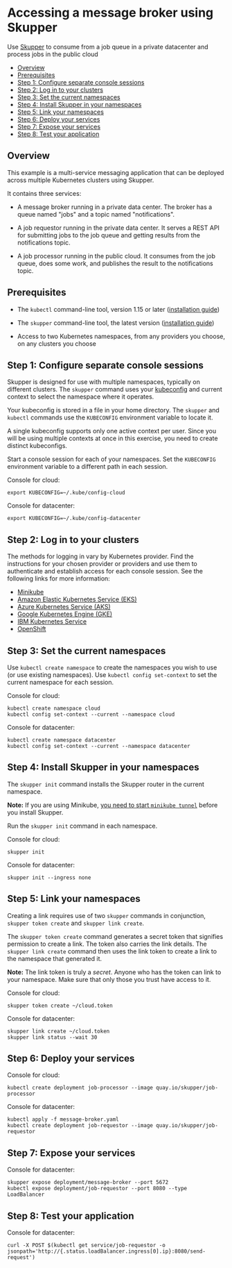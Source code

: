 # Accessing a message broker using Skupper

Use [Skupper](https://skupper.io/) to consume from a job queue in a
private datacenter and process jobs in the public cloud

* [Overview](#overview)
* [Prerequisites](#prerequisites)
* [Step 1: Configure separate console sessions](#step-1-configure-separate-console-sessions)
* [Step 2: Log in to your clusters](#step-2-log-in-to-your-clusters)
* [Step 3: Set the current namespaces](#step-3-set-the-current-namespaces)
* [Step 4: Install Skupper in your namespaces](#step-4-install-skupper-in-your-namespaces)
* [Step 5: Link your namespaces](#step-5-link-your-namespaces)
* [Step 6: Deploy your services](#step-6-deploy-your-services)
* [Step 7: Expose your services](#step-7-expose-your-services)
* [Step 8: Test your application](#step-8-test-your-application)

## Overview

This example is a multi-service messaging application that can
be deployed across multiple Kubernetes clusters using Skupper.

It contains three services:

* A message broker running in a private data center.  The broker has
  a queue named "jobs" and a topic named "notifications".

* A job requestor running in the private data center.  It serves a
  REST API for submitting jobs to the job queue and getting results
  from the notifications topic.

* A job processor running in the public cloud.  It consumes from the
  job queue, does some work, and publishes the result to the
  notifications topic.

## Prerequisites

* The `kubectl` command-line tool, version 1.15 or later
  ([installation guide][install-kubectl])

* The `skupper` command-line tool, the latest version ([installation
  guide][install-skupper])

* Access to two Kubernetes namespaces, from any providers you
  choose, on any clusters you choose

[install-kubectl]: https://kubernetes.io/docs/tasks/tools/install-kubectl/
[install-skupper]: https://skupper.io/start/index.html#step-1-install-the-skupper-command-line-tool-in-your-environment

## Step 1: Configure separate console sessions

Skupper is designed for use with multiple namespaces, typically on
different clusters.  The `skupper` command uses your
[kubeconfig][kubeconfig] and current context to select the namespace
where it operates.

[kubeconfig]: https://kubernetes.io/docs/concepts/configuration/organize-cluster-access-kubeconfig/

Your kubeconfig is stored in a file in your home directory.  The
`skupper` and `kubectl` commands use the `KUBECONFIG` environment
variable to locate it.

A single kubeconfig supports only one active context per user.
Since you will be using multiple contexts at once in this
exercise, you need to create distinct kubeconfigs.

Start a console session for each of your namespaces.  Set the
`KUBECONFIG` environment variable to a different path in each
session.

Console for cloud:

~~~ shell
export KUBECONFIG=~/.kube/config-cloud
~~~

Console for datacenter:

~~~ shell
export KUBECONFIG=~/.kube/config-datacenter
~~~

## Step 2: Log in to your clusters

The methods for logging in vary by Kubernetes provider.  Find
the instructions for your chosen provider or providers and use
them to authenticate and establish access for each console
session.  See the following links for more information:

* [Minikube](https://skupper.io/start/minikube.html#logging-in)
* [Amazon Elastic Kubernetes Service (EKS)](https://docs.aws.amazon.com/eks/latest/userguide/create-kubeconfig.html)
* [Azure Kubernetes Service (AKS)](https://docs.microsoft.com/en-us/azure/aks/kubernetes-walkthrough#connect-to-the-cluster)
* [Google Kubernetes Engine (GKE)](https://skupper.io/start/gke.html#logging-in)
* [IBM Kubernetes Service](https://skupper.io/start/ibmks.html#logging-in)
* [OpenShift](https://skupper.io/start/openshift.html#logging-in)

## Step 3: Set the current namespaces

Use `kubectl create namespace` to create the namespaces you wish
to use (or use existing namespaces).  Use `kubectl config
set-context` to set the current namespace for each session.

Console for cloud:

~~~ shell
kubectl create namespace cloud
kubectl config set-context --current --namespace cloud
~~~

Console for datacenter:

~~~ shell
kubectl create namespace datacenter
kubectl config set-context --current --namespace datacenter
~~~

## Step 4: Install Skupper in your namespaces

The `skupper init` command installs the Skupper router in the current
namespace.

**Note:** If you are using Minikube, [you need to start
`minikube tunnel`][minikube-tunnel] before you install Skupper.

[minikube-tunnel]: https://skupper.io/start/minikube.html#running-minikube-tunnel

Run the `skupper init` command in each namespace.

Console for cloud:

~~~ shell
skupper init
~~~

Console for datacenter:

~~~ shell
skupper init --ingress none
~~~

## Step 5: Link your namespaces

Creating a link requires use of two `skupper` commands in
conjunction, `skupper token create` and
`skupper link create`.

The `skupper token create` command generates a secret token that
signifies permission to create a link.  The token also carries
the link details.  The `skupper link create` command then uses
the link token to create a link to the namespace that generated
it.

**Note:** The link token is truly a *secret*.  Anyone who has
the token can link to your namespace.  Make sure that only those
you trust have access to it.

Console for cloud:

~~~ shell
skupper token create ~/cloud.token
~~~

Console for datacenter:

~~~ shell
skupper link create ~/cloud.token
skupper link status --wait 30
~~~

## Step 6: Deploy your services

Console for cloud:

~~~ shell
kubectl create deployment job-processor --image quay.io/skupper/job-processor
~~~

Console for datacenter:

~~~ shell
kubectl apply -f message-broker.yaml
kubectl create deployment job-requestor --image quay.io/skupper/job-requestor
~~~

## Step 7: Expose your services

Console for datacenter:

~~~ shell
skupper expose deployment/message-broker --port 5672
kubectl expose deployment/job-requestor --port 8080 --type LoadBalancer
~~~

## Step 8: Test your application

Console for datacenter:

~~~ shell
curl -X POST $(kubectl get service/job-requestor -o jsonpath='http://{.status.loadBalancer.ingress[0].ip}:8080/send-request')
~~~